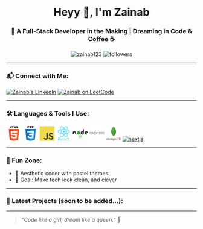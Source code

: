 <h1 align="center">Heyy 👋, I'm Zainab</h1>
<h3 align="center">🌸 A Full-Stack Developer in the Making | Dreaming in Code & Coffee ☕</h3>

<p align="center">
  <img src="https://komarev.com/ghpvc/?username=zainab123&label=Profile%20views&color=0e75b6&style=flat" alt="zainab123" />
  <img src="https://img.shields.io/github/followers/zainab123?style=social" alt="followers"/>
</p>

---

### 📬 Connect with Me:

<p align="left">
<a href="https://www.linkedin.com/in/zainab-hassan-7a3268369/" target="_blank"><img align="center" src="https://raw.githubusercontent.com/rahuldkjain/github-profile-readme-generator/master/src/images/icons/Social/linked-in-alt.svg" alt="Zainab's LinkedIn" height="30" width="40" /></a>
<a href="https://leetcode.com/u/zwino/" target="_blank"><img align="center" src="https://raw.githubusercontent.com/rahuldkjain/github-profile-readme-generator/master/src/images/icons/Social/leet-code.svg" alt="Zainab on LeetCode" height="30" width="40" /></a>
</p>

---

### 🛠️ Languages & Tools I Use:

<p align="left">
  <a href="https://www.w3schools.com/html/" target="_blank" rel="noreferrer"><img src="https://raw.githubusercontent.com/devicons/devicon/master/icons/html5/html5-original-wordmark.svg" alt="html5" width="40" height="40"/></a>
  <a href="https://www.w3schools.com/css/" target="_blank" rel="noreferrer"><img src="https://raw.githubusercontent.com/devicons/devicon/master/icons/css3/css3-original-wordmark.svg" alt="css3" width="40" height="40"/></a>
  <a href="https://developer.mozilla.org/en-US/docs/Web/JavaScript" target="_blank" rel="noreferrer"><img src="https://raw.githubusercontent.com/devicons/devicon/master/icons/javascript/javascript-original.svg" alt="js" width="40" height="40"/></a>
  <a href="https://reactjs.org/" target="_blank" rel="noreferrer"><img src="https://raw.githubusercontent.com/devicons/devicon/master/icons/react/react-original-wordmark.svg" alt="react" width="40" height="40"/></a>
  <a href="https://nodejs.org" target="_blank" rel="noreferrer"><img src="https://raw.githubusercontent.com/devicons/devicon/master/icons/nodejs/nodejs-original-wordmark.svg" alt="nodejs" width="40" height="40"/></a>
  <a href="https://expressjs.com" target="_blank" rel="noreferrer"><img src="https://raw.githubusercontent.com/devicons/devicon/master/icons/express/express-original-wordmark.svg" alt="express" width="40" height="40"/></a>
  <a href="https://www.mongodb.com/" target="_blank" rel="noreferrer"><img src="https://raw.githubusercontent.com/devicons/devicon/master/icons/mongodb/mongodb-original-wordmark.svg" alt="mongodb" width="40" height="40"/></a>
  <a href="https://nextjs.org/" target="_blank" rel="noreferrer"><img src="https://cdn.worldvectorlogo.com/logos/nextjs-2.svg" alt="nextjs" width="40" height="40"/></a>
</p>

---

### 💖 Fun Zone:

- 🌈 Aesthetic coder with pastel themes  
- 🎯 Goal: Make tech look clean, and clever  

---

### 🌟 Latest Projects (soon to be added...):

---

> *“Code like a girl, dream like a queen.” 👑*


